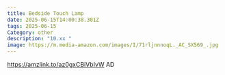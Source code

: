 ```yaml
---
title: Bedside Touch Lamp
date: 2025-06-15T14:00:38.301Z
tags: 2025-06-15
Category: other
description: "10.xx "
image: https://m.media-amazon.com/images/I/71rljnnnoqL._AC_SX569_.jpg
---
```

https://amzlink.to/az0gxCBiVbIvW   AD